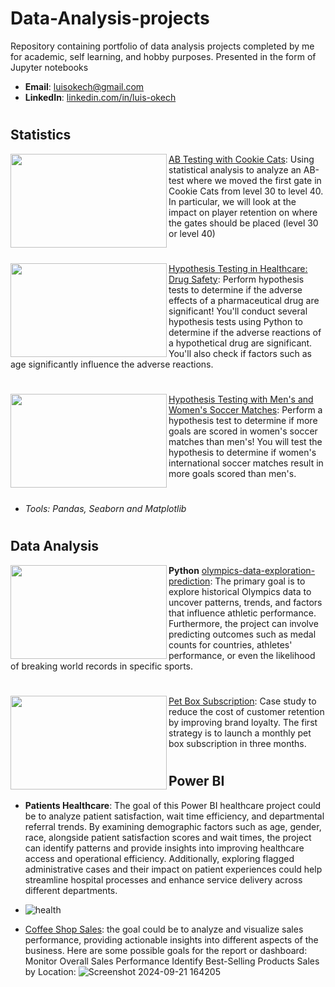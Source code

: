 # Data-Analysis-projects
Repository containing portfolio of data analysis projects completed by me for academic, self learning, and hobby purposes. Presented in the form of Jupyter notebooks
- **Email**: [luisokech@gmail.com](luisokech@gmail.com)
- **LinkedIn**: [linkedin.com/in/luis-okech](www.linkedin.com/in/luis-okech)
#
## Statistics
<img align="left" width="250" height="150" src="https://github.com/user-attachments/assets/e56c94e6-e64c-47a7-8560-30c395699ec1">[AB Testing with Cookie Cats](https://github.com/luisokech/Data-Analysis-projects/blob/main/AB%20Testing%20with%20Cookie%20Cats.ipynb): Using statistical analysis to analyze an AB-test where we moved the first gate in Cookie Cats from level 30 to level 40. In particular, we will look at the impact on player retention on where the gates should be placed (level 30 or level 40)
#
#
<img align="left" width="250" height="150" src="https://github.com/user-attachments/assets/459c9ec0-a638-4242-b8bb-b1f8a184a21d">[Hypothesis Testing in Healthcare: Drug Safety](https://github.com/luisokech/Data-Analysis-projects/blob/main/Hypothesis%20Testing%20in%20Healthcare%20Drug%20Safety.ipynb): Perform hypothesis tests to determine if the adverse effects of a pharmaceutical drug are significant! You'll conduct several hypothesis tests using Python to determine if the adverse reactions of a hypothetical drug are significant. You'll also check if factors such as age significantly influence the adverse reactions.
#
#
<img align="left" width="250" height="150" src="https://github.com/user-attachments/assets/db4ef2e7-6eab-4de0-b44a-630af11bb99a">[Hypothesis Testing with Men's and Women's Soccer Matches](https://github.com/luisokech/Data-Analysis-projects/blob/main/Hypothesis%20testng%20with%20men's%20and%20women's%20soccer%20matches.ipynb): Perform a hypothesis test to determine if more goals are scored in women's soccer matches than men's! You will test the hypothesis to determine if women's international soccer matches result in more goals scored than men's.
#		
- _Tools: Pandas, Seaborn and Matplotlib_
#
## Data Analysis
__Python__
<img align="left" width="250" height="150" src="https://github.com/user-attachments/assets/1023dadb-b645-428b-ad32-455db57aaaa3">[olympics-data-exploration-prediction](https://github.com/luisokech/Data-Analysis-projects/blob/main/olympics-data-exploration-prediction.ipynb): The primary goal is to explore historical Olympics data to uncover patterns, trends, and factors that influence athletic performance. Furthermore, the project can involve predicting outcomes such as medal counts for countries, athletes' performance, or even the likelihood of breaking world records in specific sports.
#
#
<img align="left" width="250" height="150" src="https://github.com/user-attachments/assets/db4ef2e7-6eab-4de0-b44a-630af11bb99a">[Pet Box Subscription](https://github.com/luisokech/Data-Analysis-projects/blob/main/Pet%20Box%20Subscription.ipynb): Case study to reduce the cost of customer retention by improving brand loyalty. The first strategy is to launch a monthly pet box subscription in three months.
  #
  #
  #
## Power BI
- **Patients Healthcare**: The goal of this Power BI healthcare project could be to analyze patient satisfaction, wait time efficiency, and departmental referral trends. By examining demographic factors such as age, gender, race, alongside patient satisfaction scores and wait times, the project can identify patterns and provide insights into improving healthcare access and operational efficiency. Additionally, exploring flagged administrative cases and their impact on patient experiences could help streamline hospital processes and enhance service delivery across different departments.
- ![health](https://github.com/user-attachments/assets/97fd4e35-7f6f-4047-8734-791db6b2b7a4)

  
- [Coffee Shop Sales](https://github.com/luisokech/Power-BI): the goal could be to analyze and visualize sales performance, providing actionable insights into different aspects of the business. Here are some possible goals for the report or dashboard:
  		 Monitor Overall Sales Performance
    		 Identify Best-Selling Products
     		 Sales by Location:
  ![Screenshot 2024-09-21 164205](https://github.com/user-attachments/assets/c59781f0-92ba-4a2d-86b2-f824f4577764)

